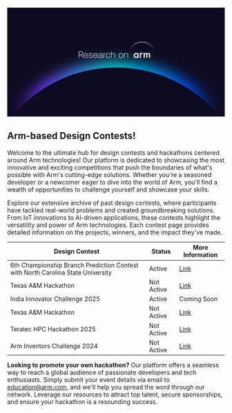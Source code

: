 
![research_banner](../images/Research_on_arm_banner.png)

## Arm-based Design Contests!

Welcome to the ultimate hub for design contests and hackathons centered around Arm technologies! Our platform is dedicated to showcasing the most innovative and exciting competitions that push the boundaries of what's possible with Arm's cutting-edge solutions. Whether you're a seasoned developer or a newcomer eager to dive into the world of Arm, you'll find a wealth of opportunities to challenge yourself and showcase your skills.

Explore our extensive archive of past design contests, where participants have tackled real-world problems and created groundbreaking solutions. From IoT innovations to AI-driven applications, these contests highlight the versatility and power of Arm technologies. Each contest page provides detailed information on the projects, winners, and the impact they've made.

<!DOCTYPE html>
<html lang="en">
<head>
  <meta charset="UTF-8">
  <title>Design Contests</title>
</head>
<body>
  <table>
    <thead>
      <tr>
        <th>Design Contest</th>
        <th>Status</th>
        <th>More Information</th>
      </tr>
    </thead>
    <tbody>
      <tr class="active">
        <td>6th Championship Branch Prediction Contest with North Carolina State University</td>
        <td>Active</td>
        <td>
          <a href="https://ericrotenberg.wordpress.ncsu.edu/cbp2025/#CBP2025framework" target="_blank">Link</a>
        </td>
      </tr>
      <tr>
        <td>Texas A&M Hackathon</td>
        <td>Not Active</td>
        <td>
          <a href="https://community.arm.com/arm-ambassadors/b/blog/posts/arm-at-tamuhack-2025" target="_blank">Link</a>
        </td>
      </tr>
            <tr class="active">
        <td>India Innovator Challenge 2025</td>
        <td>Active</td>
        <td>
          <a>Coming Soon</a>
        </td>
      </tr>
      <tr>
        <td>Texas A&M Hackathon</td>
        <td>Not Active</td>
        <td>
          <a href="https://community.arm.com/arm-ambassadors/b/blog/posts/arm-at-tamuhack-2025" target="_blank">Link</a>
        </td>
      <tr>
        <td>Teratec HPC Hackathon 2025</td>
        <td>Not Active</td>
        <td>
          <a href="https://teratec.eu/activites/Hackathon.html" target="_blank">Link</a>
        </td>
      </tr>
      <tr>
        <td>Arm Inventors Challenge 2024</td>
        <td>Not Active</td>
        <td>
          <a href="https://community.arm.com/events/the-inventors-challenge-2024/" target="_blank">Link</a>
        </td>
      </tr>
    </tbody>
  </table>
</body>
</html>






**Looking to promote your own hackathon?** Our platform offers a seamless way to reach a global audience of passionate developers and tech enthusiasts. Simply submit your event details via email to education@arm.com, and we'll help you spread the word through our network. Leverage our resources to attract top talent, secure sponsorships, and ensure your hackathon is a resounding success.
